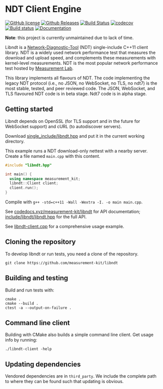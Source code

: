# NDT Client Engine

[![GitHub license](https://img.shields.io/github/license/measurement-kit/libndt.svg)](https://raw.githubusercontent.com/measurement-kit/libndt/master/LICENSE) [![Github Releases](https://img.shields.io/github/release/measurement-kit/libndt.svg)](https://github.com/measurement-kit/libndt/releases) [![Build Status](https://img.shields.io/travis/measurement-kit/libndt/master.svg?label=travis)](https://travis-ci.org/measurement-kit/libndt) [![codecov](https://codecov.io/gh/measurement-kit/libndt/branch/master/graph/badge.svg)](https://codecov.io/gh/measurement-kit/libndt) [![Build status](https://img.shields.io/appveyor/ci/bassosimone/libndt/master.svg?label=appveyor)](https://ci.appveyor.com/project/bassosimone/libndt/branch/master) [![Documentation](https://codedocs.xyz/measurement-kit/libndt.svg)](https://codedocs.xyz/measurement-kit/libndt/)

**Note**: this project is currently unmaintained due to lack of time.

Libndt is a [Network-Diagnostic-Tool](
https://github.com/ndt-project/ndt/wiki/NDTProtocol) (NDT) single-include
C++11 client library. NDT is a widely used network performance test that
measures the download and upload speed, and complements these measurements
with kernel-level measurements. NDT is the most popular network performance
test hosted by [Measurement Lab](https://www.measurementlab.net/).

This library implements all flavours of NDT. The code implementing the
legacy NDT protocol (i.e., no JSON, no WebSocket, no TLS, no ndt7) is
the most stable, tested, and peer reviewed code. The JSON, WebSocket, and
TLS flavoured NDT code is in beta stage. Ndt7 code is in alpha stage.

## Getting started

Libndt depends on OpenSSL (for TLS support and in the future for
WebSocket support) and cURL (to autodiscover servers).

Download [single_include/libndt.hpp](
https://github.com/measurement-kit/libndt/blob/master/single_include/libndt.hpp) and
put it in the current working directory.

This example runs a NDT download-only nettest with a nearby server. Create
a file named `main.cpp` with this content.

```C++
#include "libndt.hpp"

int main() {
  using namespace measurement_kit;
  libndt::Client client;
  client.run();
}
```

Compile with `g++ -std=c++11 -Wall -Wextra -I. -o main main.cpp`.

See [codedocs.xyz/measurement-kit/libndt](
https://codedocs.xyz/measurement-kit/libndt/) for API documentation;
[include/libndt/libndt.hpp](include/libndt/libndt.hpp) for the full API.

See [libndt-client.cpp](libndt-client.cpp) for a comprehensive usage example.

## Cloning the repository

To develop libndt or run tests, you need a clone of the repository.

```
git clone https://github.com/measurement-kit/libndt
```

## Building and testing

Build and run tests with:

```
cmake .
cmake --build .
ctest -a --output-on-failure .
```

## Command line client 

Building with CMake also builds a simple command line client. Get usage info
by running:

```
./libndt-client -help
```

## Updating dependencies

Vendored dependencies are in `third_party`. We include the complete path to
where they can be found such that updating is obvious.
